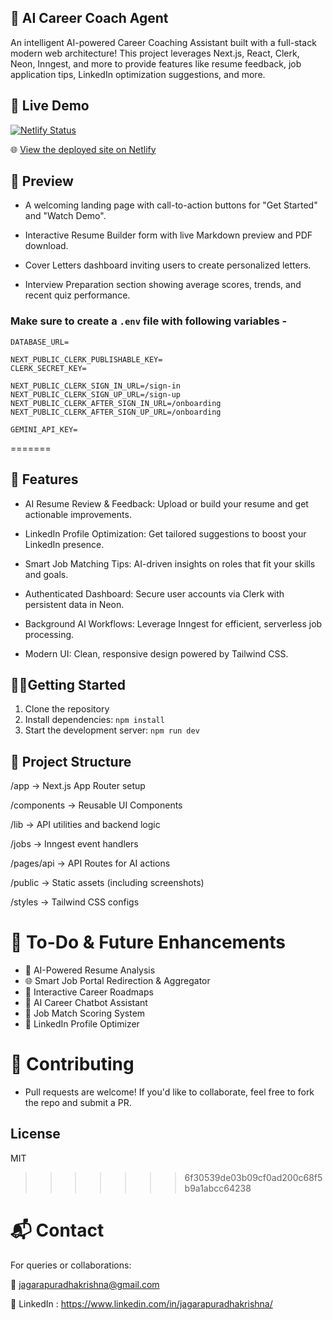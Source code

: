 ## 🧠 AI Career Coach Agent
An intelligent AI-powered Career Coaching Assistant built with a full-stack modern web architecture! This project leverages Next.js, React, Clerk, Neon, Inngest, and more to provide features like resume feedback, job application tips, LinkedIn optimization suggestions, and more.


## 🚀 Live Demo

[![Netlify Status](https://api.netlify.com/api/v1/badges/your-site-id/deploy-status)](https://684e10c3b24b5905faaa622c--ai-career-coach-dev.netlify.app/)

🌐 [View the deployed site on Netlify](https://684e10c3b24b5905faaa622c--ai-career-coach-dev.netlify.app/)


## 📸 Preview 

- A welcoming landing page with call-to-action buttons for "Get Started" and "Watch Demo".


- Interactive Resume Builder form with live Markdown preview and PDF download.


- Cover Letters dashboard inviting users to create personalized letters.


- Interview Preparation section showing average scores, trends, and recent quiz performance.





### Make sure to create a `.env` file with following variables -

```
DATABASE_URL=

NEXT_PUBLIC_CLERK_PUBLISHABLE_KEY=
CLERK_SECRET_KEY=

NEXT_PUBLIC_CLERK_SIGN_IN_URL=/sign-in
NEXT_PUBLIC_CLERK_SIGN_UP_URL=/sign-up
NEXT_PUBLIC_CLERK_AFTER_SIGN_IN_URL=/onboarding
NEXT_PUBLIC_CLERK_AFTER_SIGN_UP_URL=/onboarding

GEMINI_API_KEY=
```
=======

## 🎯 Features

- AI Resume Review & Feedback: Upload or build your resume and get actionable improvements.

- LinkedIn Profile Optimization: Get tailored suggestions to boost your LinkedIn presence.

- Smart Job Matching Tips: AI-driven insights on roles that fit your skills and goals.

- Authenticated Dashboard: Secure user accounts via Clerk with persistent data in Neon.

- Background AI Workflows: Leverage Inngest for efficient, serverless job processing.

- Modern UI: Clean, responsive design powered by Tailwind CSS.

## 🧑‍💻Getting Started

1. Clone the repository
2. Install dependencies: `npm install`
3. Start the development server: `npm run dev`

## 📁 Project Structure

/app             → Next.js App Router setup

/components      → Reusable UI Components  

/lib             → API utilities and backend logic

/jobs            → Inngest event handlers    

/pages/api       → API Routes for AI actions

/public          → Static assets (including screenshots)

/styles          → Tailwind CSS configs    

# 📌 To-Do & Future Enhancements

- 🚀 AI-Powered Resume Analysis
- 🌐 Smart Job Portal Redirection & Aggregator
- 🧭 Interactive Career Roadmaps
- 🤖 AI Career Chatbot Assistant
- 🧮 Job Match Scoring System
- 🔗 LinkedIn Profile Optimizer

# 🙌 Contributing

 - Pull requests are welcome! If you'd like to collaborate, feel free to fork the repo and submit a PR.

## License

MIT
>>>>>>> 6f30539de03b09cf0ad200c68f5b9a1abcc64238

# 📬 Contact

For queries or collaborations:

📧 jagarapuradhakrishna@gmail.com

💼 LinkedIn : https://www.linkedin.com/in/jagarapuradhakrishna/
